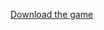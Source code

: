 [Download the game](https://drive.google.com/drive/folders/1Ek80q1kkK0Q8LL0lZ68EsLt78c75wvcg?usp=sharing)
